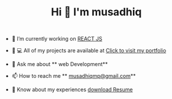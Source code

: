 <h1 align="center">Hi 👋 I'm musadhiq</h1>

<p align="left"> <img src="https://komarev.com/ghpvc/?username= musadhiq&label=Profile%20views&color=0e75b6&style=flat"alt="" musadhiq""/></p>

<p align="left"> <a href="https://github.com/ryo-ma/github-profile-trophy"><img src="https://github-profile-trophy.vercel.app/?username= musadhiq"alt="" musadhiq"" /></a> </p>

- 🔭 I’m currently working on [REACT JS]()




- 👨 ‍💻 All of my projects are available at [Click to visit my portfolio](https://www.musadhiq.ml/)


- 💬 Ask me about ** web Development**

- 📫 How to reach me ** musadhiqmp@gmail.com**

- 📄 Know about my experiences [download Resume](https://www.musadhiq.ml/Res.pdf)


<p  align="center" ><img align="center" src="https://github-readme-stats.vercel.app/api/top-langs?username=musadhiq&show_icons=true&locale=en&layout=compact" alt="" musadhiq""/></p>

<p  align="center" >&nbsp;<img align="center" src="https://github-readme-stats.vercel.app/api?username=musadhiq&show_icons=true&locale=en"alt=""musadhiq""/></p>

<p align="center" ><img align="center" src="https://github-readme-streak-stats.herokuapp.com/?user=musadhiq&" alt=""musadhiq""/></p

